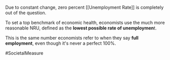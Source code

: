 Due to constant change, zero percent [[Unemployment Rate]] is completely out of the question. 

To set a top benchmark of economic health, economists use the much more reasonable NRU, defined as the **lowest possible rate of unemploymen**t. 

This is the same number economists refer to when they say **full employment**, even though it's never a perfect 100%.

#SocietalMeasure 